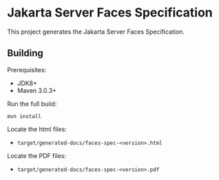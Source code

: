 Jakarta Server Faces Specification
============================

This project generates the Jakarta Server Faces Specification.

Building
--------

Prerequisites:

* JDK8+
* Maven 3.0.3+

Run the full build:

`mvn install`

Locate the html files:
- `target/generated-docs/faces-spec-<version>.html`

Locate the PDF files:
- `target/generated-docs/faces-spec-<version>.pdf`
